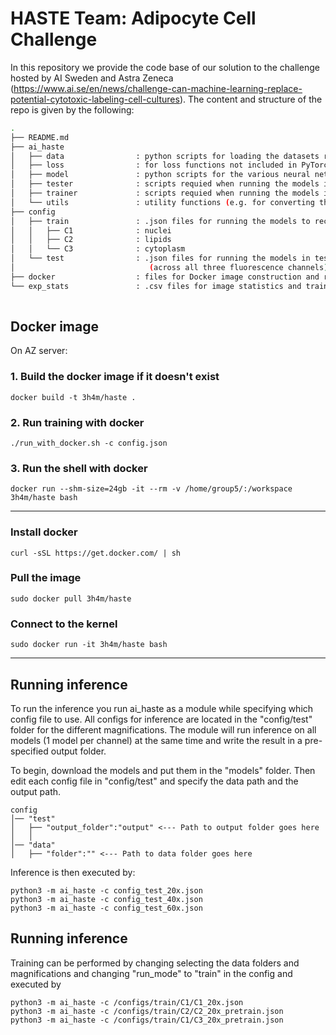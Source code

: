 # HASTE Team: Adipocyte Cell Challenge

In this repository we provide the code base of our solution to the challenge hosted by AI Sweden and Astra Zeneca (https://www.ai.se/en/news/challenge-can-machine-learning-replace-potential-cytotoxic-labeling-cell-cultures). The content and structure of the repo is given by the following: 

```sh
.
├── README.md
├── ai_haste
│   ├── data                : python scripts for loading the datasets required
│   ├── loss                : for loss functions not included in PyTorch
│   ├── model               : python scripts for the various neural networks
│   ├── tester              : scripts requied when running the models in test mode
│   ├── trainer             : scripts requied when running the models in train mode
│   └── utils               : utility functions (e.g. for converting the images to numpy arrays for faster data loading)
├── config
│   ├── train               : .json files for running the models to reconstruct the three fluorescence channels
│   │   ├── C1              : nuclei          
│   │   ├── C2              : lipids
│   │   └── C3              : cytoplasm
│   └── test                : .json files for running the models in test mode for the three resolutions
│                              (across all three fluorescence channels)
├── docker                  : files for Docker image construction and running
└── exp_stats               : .csv files for image statistics and train/test splits 
    
```
## Docker image
On AZ server:

### 1. Build the docker image if it doesn't exist
`docker build -t 3h4m/haste .`

### 2. Run training with docker
`./run_with_docker.sh -c config.json`

### 3. Run the shell with docker
`docker run --shm-size=24gb -it --rm -v /home/group5/:/workspace 3h4m/haste bash`

---

### Install docker
`curl -sSL https://get.docker.com/ | sh`

### Pull the image 
`sudo docker pull 3h4m/haste`

### Connect to the kernel
`sudo docker run -it 3h4m/haste bash`

---

## Running inference

To run the inference you run ai_haste as a module while specifying which config file to use. All configs for inference are located in the "config/test" folder for the different magnifications. The module will run inference on all models (1 model per channel) at the same time and write the result in a pre-specified output folder.

To begin, download the models and put them in the "models" folder. Then edit each config file in "config/test" and specify the data path and the output path.
```
config
│── "test"             
│   ├── "output_folder":"output" <--- Path to output folder goes here
│   │
│── "data"             
│   ├── "folder":"" <--- Path to data folder goes here
```

Inference is then executed by:
```
python3 -m ai_haste -c config_test_20x.json 
python3 -m ai_haste -c config_test_40x.json 
python3 -m ai_haste -c config_test_60x.json 
```
## Running inference
Training can be performed by changing selecting the data folders and magnifications and changing "run_mode" to "train" in the config and executed by

```
python3 -m ai_haste -c /configs/train/C1/C1_20x.json 
python3 -m ai_haste -c /configs/train/C2/C2_20x_pretrain.json 
python3 -m ai_haste -c /configs/train/C1/C3_20x_pretrain.json 
```